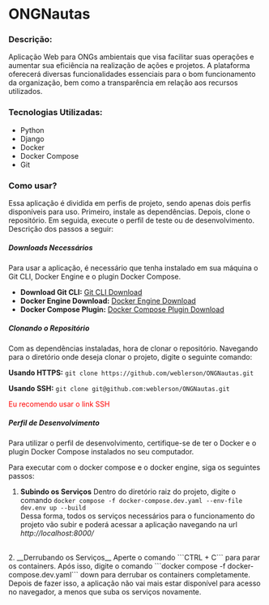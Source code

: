 # ONGNautas
### Descrição: 
Aplicação Web para ONGs ambientais que visa facilitar suas operações e aumentar sua eficiência na realização de ações e projetos. A plataforma oferecerá diversas funcionalidades essenciais para o bom funcionamento da organização, bem como a transparência em relação aos recursos utilizados.

### Tecnologias Utilizadas:
- Python
- Django
- Docker
- Docker Compose
- Git

### Como usar?
Essa aplicação é dividida em perfis de projeto, sendo apenas dois perfis disponíveis para uso. Primeiro, instale as dependências. Depois, clone o repositório. Em seguida, execute o perfil de teste ou de desenvolvimento. Descrição dos passos a seguir:

##### Downloads Necessários
Para usar a aplicação, é necessário que tenha instalado em sua máquina o Git CLI, Docker Engine e o plugin Docker Compose.

* __Download Git CLI:__ [Git CLI Download](https://git-scm.com/downloads)
* __Docker Engine Download:__ [Docker Engine Download](https://docs.docker.com/engine/install/)
* __Docker Compose Plugin:__ [Docker Compose Plugin Download](https://docs.docker.com/compose/install/linux/#install-using-the-repository)

##### Clonando o Repositório
Com as dependências instaladas, hora de clonar o repositório.
Navegando para o diretório onde deseja clonar o projeto, digite o seguinte comando:

__Usando HTTPS:__ ```git clone https://github.com/weblerson/ONGNautas.git```

__Usando SSH:__ ```git clone git@github.com:weblerson/ONGNautas.git```

<p style="color: red;">Eu recomendo usar o link SSH</p>

##### Perfil de Desenvolvimento

Para utilizar o perfil de desenvolvimento, certifique-se de ter o Docker e o plugin Docker Compose instalados no seu computador.

Para executar com o docker compose e o docker engine, siga os seguintes passos:

1. __Subindo os Serviços__
Dentro do diretório raiz do projeto, digite o comando ```docker compose -f docker-compose.dev.yaml --env-file dev.env up --build``` <br>
Dessa forma, todos os serviços necessários para o funcionamento do projeto vão subir e poderá acessar a aplicação navegando na url _http://localhost:8000/_
<br>
2. __Derrubando os Serviços__
Aperte o comando ```CTRL + C``` para parar os containers. Após isso, digite o comando ```docker compose -f docker-compose.dev.yaml``` down para derrubar os containers completamente. Depois de fazer isso, a aplicação não vai mais estar disponível para acesso no navegador, a menos que suba os serviços novamente.
